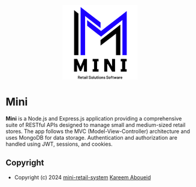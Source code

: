 <p align="center">
  <a href="https://github.com/kareemaboueid/mini-retail-system">
    <img src="./assets/mini-logo.png" width="200" alt="Mini Logo" />
  </a>
</p>

# Mini

**Mini** is a Node.js and Express.js application providing a comprehensive suite of RESTful APIs designed to manage small and medium-sized retail stores. The app follows the MVC (Model-View-Controller) architecture and uses MongoDB for data storage. Authentication and authorization are handled using JWT, sessions, and cookies.

## Copyright

- Copyright (c) 2024 [mini-retail-system](https://github.com/kareemaboueid/mini-retail-system) [Kareem Aboueid](https://github.com/kareemaboueid)
